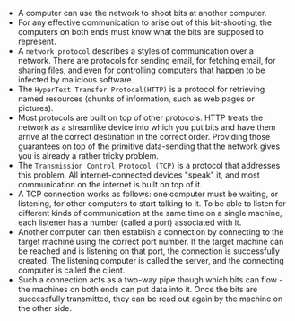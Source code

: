 - A computer can use the network to shoot bits at another computer. 
- For any effective communication to arise out of this bit-shooting, the computers on both ends must know what the bits are supposed to represent. 
- A `network protocol` describes a styles of communication over a network. There are protocols for sending email, for fetching email, for sharing files, and even for controlling computers that happen to be infected by malicious software. 
- The `HyperText Transfer Protocal(HTTP)` is a protocol for retrieving named resources (chunks of information, such as web pages or pictures). 
- Most protocols are built on top of other protocols. HTTP treats the network as a streamlike device into which you put bits and have them arrive at the correct destination in the correct order. Providing those guarantees on top of the primitive data-sending that the network gives you is already a rather tricky problem. 
- The `Transmission Control Protocol (TCP)` is a protocol that addresses this problem. All internet-connected devices "speak" it, and most communication on the internet is built on top of it. 
- A TCP connection works as follows: one computer must be waiting, or listening, for other computers to start talking to it. To be able to listen for different kinds of communication at the same time on a single machine, each listener has a number (called a port) associated with it. 
- Another computer can then establish a connection by connecting to the target machine using the correct port number. If the target machine can be reached and is listening on that port, the connection is successfully created. The listening computer is called the server, and the connecting computer is called the client. 
- Such a connection acts as a two-way pipe though which bits can flow - the machines on both ends can put data into it. Once the bits are successfully transmitted, they can be read out again by the machine on the other side. 